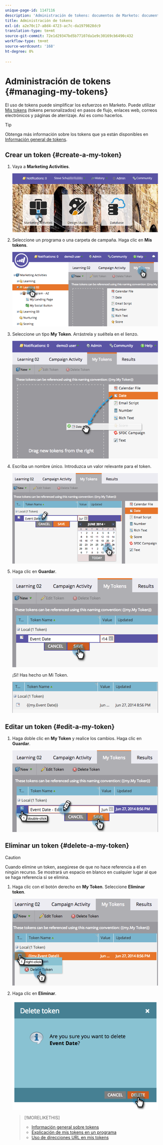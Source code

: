 ```yaml
---
unique-page-id: 1147116
description: 'Administración de tokens: documentos de Marketo: documentación del producto'
title: Administración de tokens
exl-id: a2e70c17-a8d4-4723-ac7c-da1979828dc9
translation-type: tm+mt
source-git-commit: 72e1d29347bd5b77107da1e9c30169cb6490c432
workflow-type: tm+mt
source-wordcount: '168'
ht-degree: 0%

---
```


# Administración de tokens {#managing-my-tokens}

El uso de tokens puede simplificar los esfuerzos en Marketo. Puede utilizar [Mis tokens](/help/marketo/product-docs/core-marketo-concepts/programs/tokens/understanding-my-tokens-in-a-program.md) (tokens personalizados) en pasos de flujo, enlaces web, correos electrónicos y páginas de aterrizaje. Así es como hacerlos.

>[!TIP]
>
>Obtenga más información sobre los tokens que ya están disponibles en [Información general de tokens](/help/marketo/product-docs/demand-generation/landing-pages/personalizing-landing-pages/tokens-overview.md).

## Crear un token {#create-a-my-token}

1. Vaya a **Marketing Activities**.

   ![](assets/login-marketing-activities.png)

1. Seleccione un programa o una carpeta de campaña. Haga clic en **Mis tokens**.

   ![](assets/image2014-9-18-12-3a4-3a27.png)

1. Seleccione un tipo **My Token**. Arrástrela y suéltela en el lienzo.

   ![](assets/image2014-9-18-12-3a4-3a39.png)

1. Escriba un nombre único. Introduzca un valor relevante para el token.

   ![](assets/image2014-9-18-12-3a4-3a53.png)

1. Haga clic en **Guardar**.

   ![](assets/image2014-9-18-12-3a5-3a5.png)

   ¡Sí! Has hecho un Mi Token.

   ![](assets/image2014-9-18-12-3a5-3a15.png)

## Editar un token {#edit-a-my-token}

1. Haga doble clic en **My Token** y realice los cambios. Haga clic en **Guardar**.

   ![](assets/image2014-9-18-12-3a5-3a45.png)

## Eliminar un token {#delete-a-my-token}

>[!CAUTION]
>
>Cuando elimine un token, asegúrese de que no hace referencia a él en ningún recurso. Se mostrará un espacio en blanco en cualquier lugar al que se haga referencia si se elimina.

1. Haga clic con el botón derecho en **My Token**. Seleccione **Eliminar token**.

   ![](assets/image2014-9-18-12-3a7-3a24.png)

1. Haga clic en **Eliminar**.

   ![](assets/image2014-9-18-12-3a7-3a31.png)

   >[!MORELIKETHIS]
   >
   >* [Información general sobre tokens](/help/marketo/product-docs/demand-generation/landing-pages/personalizing-landing-pages/tokens-overview.md)
   >* [Explicación de mis tokens en un programa](/help/marketo/product-docs/core-marketo-concepts/programs/tokens/understanding-my-tokens-in-a-program.md)
   >* [Uso de direcciones URL en mis tokens](/help/marketo/product-docs/email-marketing/general/using-tokens/using-urls-in-my-tokens.md)

